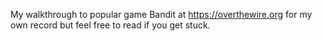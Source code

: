 My walkthrough to popular game Bandit at https://overthewire.org for my own record but feel free to read if you get stuck.